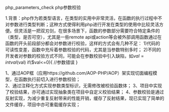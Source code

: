 php_parameters_check php参数校验

1.背景：php作为若类型语言，在类型的实用中非常灵活，在函数的执行过程中不对参数进行类型判断；这种方式使得利用php进行开发在类型的使用中比较灵活方便。但灵活是一把双刃剑，在很多场景下，函数的参数部分需要符合特定条件的（类型，是否可空），尤其是一些remote api或action等会被外部调用函数通过在函数的开头前段部分都会对参数进行校验，这样的方式会有几种不足：
1)代码的可读性变差，函数中充斥着参数校验的代码，尤其是当参数特别多时；
2)不同的开发者对参数的校验方式不同，可能会在参数校验中引入缺陷，如$val=intval($val)
if($val<=0){
//参数错误
}


1、通过AOP框（应用https://github.com/AOP-PHP/AOP）架实现切面编程模型，在函数执行前切入进行参数校验；<br>
2、通过注释化方式实现参数类型标识，无需修改被校验函数体；
3、项目中实现了校验结果，亦可通过实现抽象类在项目中自定义校验结果；
4、参数校验是通过反射实现，为减少重复反射带来的性能开销，缓存了反射结果，现已实现了简单的文件缓存，项目中亦可重载缓存实现；
